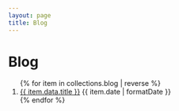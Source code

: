 ```yaml
---
layout: page
title: Blog
---
```


# Blog

<ol class="stack list">
  {% for item in collections.blog | reverse %}
  <li>
    <a href="{{ item.url}}">{{ item.data.title }}</a>
    <time datetime="{{ item.date | toISO }}">{{ item.date | formatDate }}</time>
  </li>
  {% endfor %}
</ol>
